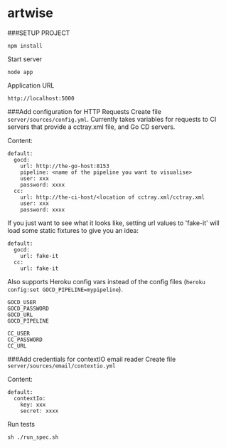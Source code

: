 artwise
=======

###SETUP PROJECT
```
npm install
```

Start server
```
node app
```

Application URL
```
http://localhost:5000
```

###Add configuration for HTTP Requests
Create file `server/sources/config.yml`. Currently takes variables for requests to CI servers that provide a cctray.xml file, and Go CD servers.

Content:
```
default:
  gocd:
    url: http://the-go-host:8153
    pipeline: <name of the pipeline you want to visualise>
    user: xxx
    password: xxxx
  cc:
    url: http://the-ci-host/<location of cctray.xml/cctray.xml
    user: xxx
    password: xxxx
```

If you just want to see what it looks like, setting url values to 'fake-it' will load some static fixtures to give you an idea:
```
default:
  gocd:
    url: fake-it
  cc:
    url: fake-it
```


Also supports Heroku config vars instead of the config files (`heroku config:set GOCD_PIPELINE=mypipeline`).

```
GOCD_USER
GOCD_PASSWORD
GOCD_URL
GOCD_PIPELINE

CC_USER
CC_PASSWORD
CC_URL
```

###Add credentials for contextIO email reader
Create file `server/sources/email/contextio.yml`

Content:
```
default:
  contextIo:
    key: xxx
    secret: xxxx
```


Run tests
```
sh ./run_spec.sh
```